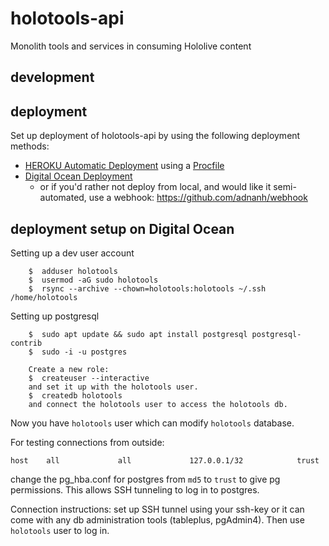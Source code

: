 # holotools-api
Monolith tools and services in consuming Hololive content


## development

## deployment

Set up deployment of holotools-api by using the following deployment methods:

- [HEROKU Automatic Deployment](https://devcenter.heroku.com/articles/github-integration#automatic-deploys) using a [Procfile](https://devcenter.heroku.com/articles/preparing-a-codebase-for-heroku-deployment#3-add-a-procfile)
- [Digital Ocean Deployment](https://www.digitalocean.com/community/tutorials/how-to-set-up-automatic-deployment-with-git-with-a-vps)
  - or if you'd rather not deploy from local, and would like it semi-automated, use a webhook: https://github.com/adnanh/webhook


## deployment setup on Digital Ocean

Setting up a dev user account
```
    $  adduser holotools
    $  usermod -aG sudo holotools
    $  rsync --archive --chown=holotools:holotools ~/.ssh /home/holotools
```

Setting up postgresql
```
    $  sudo apt update && sudo apt install postgresql postgresql-contrib
    $  sudo -i -u postgres

    Create a new role:
    $  createuser --interactive
    and set it up with the holotools user.
    $  createdb holotools
    and connect the holotools user to access the holotools db.
```

Now you have `holotools` user which can modify `holotools` database.

For testing connections from outside:
```
host    all             all             127.0.0.1/32            trust
``` 
change the pg_hba.conf for postgres from `md5` to `trust` to give pg permissions. This allows SSH tunneling to log in to postgres.

Connection instructions: set up SSH tunnel using your ssh-key or it can come with any db administration tools (tableplus, pgAdmin4). Then use `holotools` user to log in.
